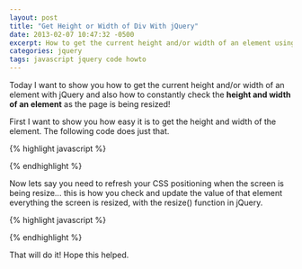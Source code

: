 ```yaml
---
layout: post
title: "Get Height or Width of Div With jQuery"
date: 2013-02-07 10:47:32 -0500
excerpt: How to get the current height and/or width of an element using jQuery
categories: jquery
tags: javascript jquery code howto
---
```

Today I want to show you how to get the current height and/or width of an element with jQuery and also how to constantly check the **height and width of an element** as the page is being resized!  

First I want to show you how easy it is to get the height and width of the element. The following code does just that.  

{% highlight javascript %}
<script type="text/javascript">
  // get height
  var currentHeight = $('.element_class').height();

  // get width of image inside a div
  var currentWidth = $('.div_class img').width();
</script>
{% endhighlight %}

Now lets say you need to refresh your CSS positioning when the screen is being resize... this is how you check and update the value of that element everything the screen is resized, with the resize() function in jQuery.  

{% highlight javascript %}
<script type="text/javascript">
  $(window).resize(function() {
    var currentWidth = $('.div_class img').width();
  });
</script>
{% endhighlight %}

That will do it! Hope this helped.
